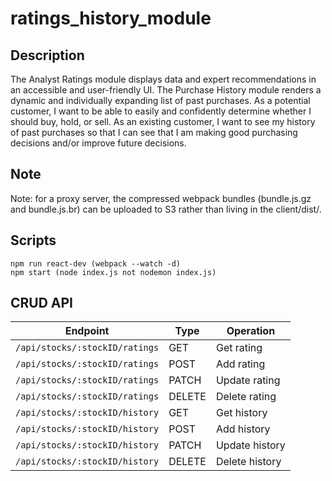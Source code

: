 # ratings_history_module
## Description
The Analyst Ratings module displays data and expert recommendations in an accessible and user-friendly UI. The Purchase History module renders a dynamic and individually expanding list of past purchases.    As a potential customer, I want to be able to easily and confidently determine whether I should buy, hold, or sell.   As an existing customer, I want to see my history of past purchases so that I can see that I am making good purchasing decisions and/or improve future decisions. 


## Note
Note: for a proxy server, the compressed webpack bundles (bundle.js.gz and bundle.js.br) can be uploaded to S3 rather than living in the client/dist/.

## Scripts
```
npm run react-dev (webpack --watch -d)
npm start (node index.js not nodemon index.js)
```

## CRUD API
| Endpoint                        | Type      | Operation                 |
|---------------------------------|-----------|---------------------------|
| `/api/stocks/:stockID/ratings`  | GET       | Get rating                |
| `/api/stocks/:stockID/ratings`  | POST      | Add rating                |
| `/api/stocks/:stockID/ratings`  | PATCH     | Update rating             |
| `/api/stocks/:stockID/ratings`  | DELETE    | Delete rating             |
| `/api/stocks/:stockID/history`  | GET       | Get history               |
| `/api/stocks/:stockID/history`  | POST      | Add history               |
| `/api/stocks/:stockID/history`  | PATCH     | Update history            |
| `/api/stocks/:stockID/history`  | DELETE    | Delete history            |